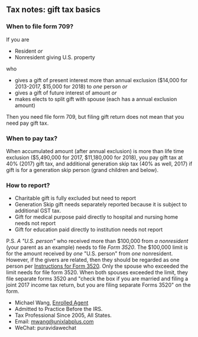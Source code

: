 ## Tax notes: gift tax basics

### When to file form 709?

If you are

- Resident _or_ 
- Nonresident giving U.S. property

who

- gives a gift of present interest more than annual exclusion ($14,000 for 2013-2017, $15,000 for 2018) to _one_ person _or_  
- gives a gift of future interest of amount _or_ 
- makes elects to split gift with spouse (each has a annual exclusion amount)

Then you need file form 709, but filing gift return does not mean that you need pay gift tax.

### When to pay tax?

When accumulated amount (after annual exclusion) is more than life time exclusion ($5,490,000 for 2017, $11,180,000 for 2018), you pay gift tax at 40% (2017) gift tax, and additional generation skip tax (40% as well, 2017) if gift is for a generation skip person (grand children and below).

### How to report?

- Charitable gift is fully excluded but need to report
- Generation Skip gift needs separately reported because it is subject to additional GST tax.
- Gift for medical purpose paid directly to hospital and nursing home needs not report
- Gift for education paid directly to institution needs not report

P.S. _A "U.S. person"_ who received more than $100,000 from _a nonresident_ (your parent as an example) needs to file _Form 3520_.
The $100,000 limit is for the amount received by _one_ "U.S. person" from _one_ nonresident. However, if the givers are related,
then they should be regarded as one person per [Instructions for Form 3520](https://www.irs.gov/pub/irs-pdf/i3520.pdf). Only the
spouse who exceeded the limit needs for file form 3520. When both spouses exceeded the limit, they file separate forms 3520
and "check the box if you are married and filing a joint 2017 income tax return, but you are filing separate Forms 3520" on the
form.

- Michael Wang, [Enrolled Agent](https://en.wikipedia.org/wiki/Enrolled_agent)
- Admitted to Practice Before the IRS.
- Tax Professional Since 2005, All States.
- Email: mwang@unixlabplus.com
- WeChat: puravidawechat
